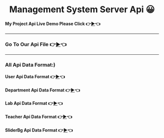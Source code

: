 <h1 align="center"> Management System Server Api  😀</h1>



#### My Project Api Live Demo Please Click 👉[▶](https://management-system-server.vercel.app/ 'Click For Live Project Demo')👈




---

### Go To Our Api File 👉[▶](./ourApiUseReadme.md 'Click For Go To Api File 😀')👈

---

### All Api Data Format:)

#### User Api Data Format 👉[▶](./data/userData.json 'Click For Go To User Data Format File 😀')👈

#### Department Api Data Format 👉[▶](./data/allDepartment.json 'Click For Go To Department Data Format File 😀')👈

#### Lab Api Data Format 👉[▶](./data/labData.json 'Click For Go To Lab Data Format File 😀')👈

#### Teacher Api Data Format 👉[▶](./data/teacherData.json 'Click For Go To Teacher Data Format File 😀')👈

#### SliderBg Api Data Format 👉[▶](./data/SliderBg.json 'Click For Go To SliderBg Data Format File 😀')👈



